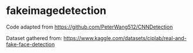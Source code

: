 # fakeimagedetection

Code adapted from https://github.com/PeterWang512/CNNDetection

Dataset gathered from: https://www.kaggle.com/datasets/ciplab/real-and-fake-face-detection
